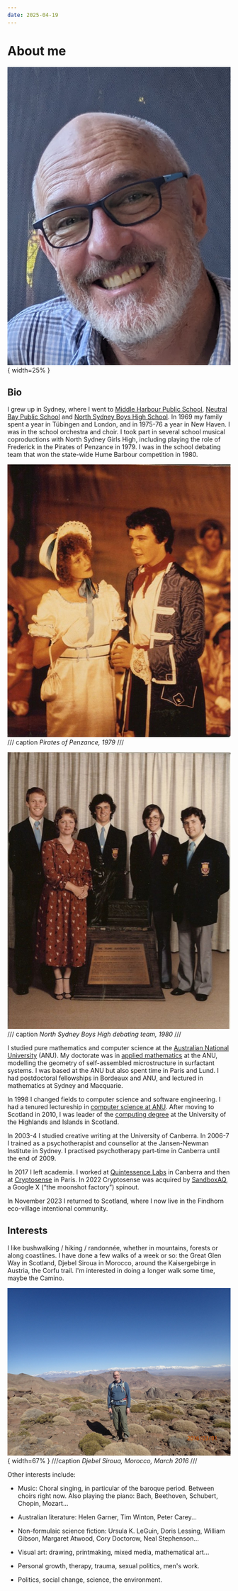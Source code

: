 ```yaml
---
date: 2025-04-19
---
```


# About me

![Mugshot](assets/2024-01-19-blue-check-shirt.jpg){ width=25% }

## Bio

I grew up in Sydney, where I went to [Middle Harbour Public School][middle harbour], [Neutral Bay
Public School][neutral bay] and [North Sydney Boys High School][nsbhs]. In 1969 my family spent a
year in Tübingen and London, and in 1975-76 a year in New Haven. I was in the school orchestra and
choir. I took part in several school musical coproductions with North Sydney Girls High, including
playing the role of Frederick in the Pirates of Penzance in 1979. I was in the school debating team
that won the state-wide Hume Barbour competition in 1980.

<div class="grid" markdown>

![Pirates](assets/1979-Pirates.jpg)
/// caption
_Pirates of Penzance, 1979_
///

![Debating team](assets/1980-Debating-team.jpg)
/// caption
_North Sydney Boys High debating team, 1980_
///

</div>

I studied pure mathematics and computer science at the [Australian National University][anu] (ANU).
My doctorate was in [applied mathematics][anu applied maths] at the ANU, modelling the geometry of
self-assembled microstructure in surfactant systems. I was based at the ANU but also spent time in
Paris and Lund. I had postdoctoral fellowships in Bordeaux and ANU, and lectured in mathematics at
Sydney and Macquarie.

In 1998 I changed fields to computer science and software engineering. I had a tenured lectureship
in [computer science at ANU][anu dcs]. After moving to Scotland in 2010, I was leader of the
[computing degree][uhi computing degree] at the University of the Highlands and Islands in Scotland.

In 2003-4 I studied creative writing at the University of Canberra. In 2006-7 I trained as a
psychotherapist and counsellor at the Jansen-Newman Institute in Sydney. I practised psychotherapy
part-time in Canberra until the end of 2009.

In 2017 I left academia. I worked at [Quintessence Labs][qlabs] in Canberra and then at
[Cryptosense][cryptosense] in Paris. In 2022 Cryptosense was acquired by [SandboxAQ][sandbox], a
Google X (“the moonshot factory”) spinout.

In November 2023 I returned to Scotland, where I now live in the Findhorn eco-village intentional
community.

## Interests

I like bushwalking / hiking / randonnée, whether in mountains, forests or along coastlines. I have
done a few walks of a week or so: the Great Glen Way in Scotland, Djebel Siroua in Morocco, around
the Kaisergebirge in Austria, the Corfu trail. I'm interested in doing a longer walk some time,
maybe the Camino.

![Djebel Siroua](assets/2016-03-01-Djebel-Siroua.jpg){ width=67% }
///caption
_Djebel Siroua, Morocco, March 2016_
///

Other interests include:

- Music: Choral singing, in particular of the baroque period. Between choirs right now.
  Also playing the piano: Bach, Beethoven, Schubert, Chopin, Mozart...

- Australian literature: Helen Garner, Tim Winton, Peter Carey...

- Non-formulaic science fiction: Ursula K. LeGuin, Doris Lessing, William Gibson, Margaret
  Atwood, Cory Doctorow, Neal Stephenson...

- Visual art: drawing, printmaking, mixed media, mathematical art...

- Personal growth, therapy, trauma, sexual politics, men's work.

- Politics, social change, science, the environment.

[anu]: https://www.anu.edu.au/
[sandbox]: https://www.sandboxaq.com/
[cryptosense]: https://cryptosense.com/
[qlabs]: https://www.quintessencelabs.com/
[uhi computing degree]: https://www.uhi.ac.uk/en/courses/bsc-hons-computing/
[anu dcs]: https://cecs.anu.edu.au/
[macquarie uni maths]: https://www.mq.edu.au/faculty-of-science-and-engineering/departments-and-schools/department-of-mathematics-and-statistics
[anu applied maths]: https://physics.anu.edu.au/appmaths/
[sydney uni maths]: https://www.sydney.edu.au/science/schools/school-of-mathematics-and-statistics.html
[cnrs crpp]: http://www.crpp-bordeaux.cnrs.fr
[middle harbour]: https://middleharb-p.schools.nsw.gov.au/
[neutral bay]: https://neutralbay-p.schools.nsw.gov.au/
[nsbhs]: https://northsydbo-h.schools.nsw.gov.au/
